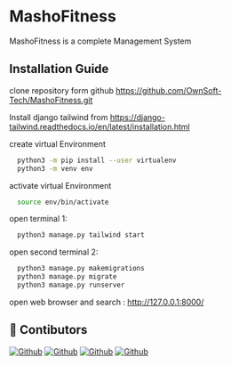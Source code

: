 # MashoFitness
MashoFitness is a complete Management System

## Installation Guide
clone repository form github https://github.com/OwnSoft-Tech/MashoFitness.git

Install django tailwind from https://django-tailwind.readthedocs.io/en/latest/installation.html

create virtual Environment 

```bash
  python3 -m pip install --user virtualenv
  python3 -m venv env
```

activate virtual Environment 

```bash
  source env/bin/activate
```

open terminal 1:
```bash
  python3 manage.py tailwind start
```
open second terminal 2:

```bash
  python3 manage.py makemigrations
  python3 manage.py migrate
  python3 manage.py runserver
```

open web browser and search : http://127.0.0.1:8000/

## 🔗 Contibutors
[![Github](https://img.shields.io/badge/Ehtisham-000?style=for-the-badge&logo=ko-fi)](https://github.com/CodeWithEhtisham)
[![Github](https://img.shields.io/badge/Sami_Shah-000?style=for-the-badge&logo=ko-fi)](https://github.com/sami-shah)
[![Github](https://img.shields.io/badge/Abid_khan-000?style=for-the-badge&logo=ko-fi)](https://github.com/abidkhan03)
[![Github](https://img.shields.io/badge/Ahsan_sarbaz-000?style=for-the-badge&logo=ko-fi)](https://github.com/Ahsan-Sarbaz)

